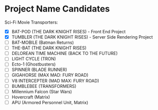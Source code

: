 # Project Name Candidates

Sci-Fi Movie Transporters:

- [x] BAT-POD (THE DARK KNIGHT RISES) - Front End Project
- [x] TUMBLER (THE DARK KNIGHT RISES) - Server Side Rendering Project
- [ ] BAT-MOBILE (Batman Returns)
- [ ] THE-BAT (THE DARK KNIGHT RISES)
- [ ] DELOREAN TIME MACHINE (BACK TO THE FUTURE)
- [ ] LIGHT CYCLE (TRON)
- [ ] Ecto-1 (Ghostbusters)
- [ ] SPINNER (BLADE RUNNER)
- [ ] GIGAHORSE (MAX MAD: FURY ROAD)
- [ ] V8 INTERCEPTER (MAD MAX: FURY ROAD)
- [ ] BUMBLEBEE (TRANSFORMERS)
- [ ] Millennium Falcon (Star Wars)
- [ ] Hovercraft (Matrix)
- [ ] APU (Armored Personnel Unit, Matrix)
